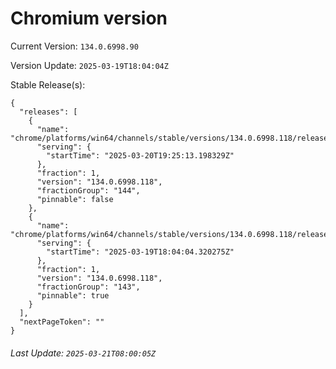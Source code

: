 # Chromium version

Current Version: `134.0.6998.90`

Version Update: `2025-03-19T18:04:04Z`

Stable Release(s):
```
{
  "releases": [
    {
      "name": "chrome/platforms/win64/channels/stable/versions/134.0.6998.118/releases/1742498713",
      "serving": {
        "startTime": "2025-03-20T19:25:13.198329Z"
      },
      "fraction": 1,
      "version": "134.0.6998.118",
      "fractionGroup": "144",
      "pinnable": false
    },
    {
      "name": "chrome/platforms/win64/channels/stable/versions/134.0.6998.118/releases/1742407444",
      "serving": {
        "startTime": "2025-03-19T18:04:04.320275Z"
      },
      "fraction": 1,
      "version": "134.0.6998.118",
      "fractionGroup": "143",
      "pinnable": true
    }
  ],
  "nextPageToken": ""
}
```

###### Last Update: `2025-03-21T08:00:05Z`
        